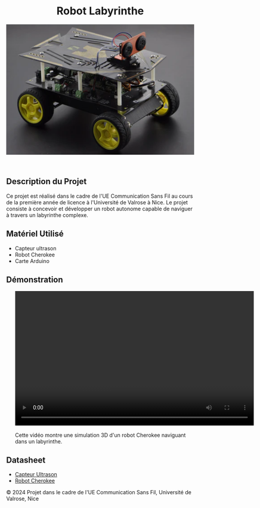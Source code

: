 <body>
    <header>
        <h1>Robot Labyrinthe</h1>   
         <section>
            <img src="https://github.com/XHIBOUX/ROBOT-LABYRHINTE/blob/main/Image/Robot.png?raw=true" alt="Image du Projet">
        </section>
    </header>
    <main>
        <section> 
            <h2>Description du Projet</h2>
            <p>Ce projet est réalisé dans le cadre de l'UE Communication Sans Fil au cours de la première année de licence à l'Université de Valrose à Nice. Le                     projet consiste à concevoir et développer un robot autonome capable de naviguer à travers un labyrinthe complexe.</p>
        </section>
        <section>
            <h2>Matériel Utilisé</h2>
            <ul>
                <li>Capteur ultrason</li>
                <li>Robot Cherokee</li>
                <li>Carte Arduino</li>
            </ul>
        </section>
        <section>
            <h2>Démonstration</h2>
            <ul>
                <video width="640" height="360" controls>
                <source src="Image/robot.mp4" type="Image/mp4">
                </video>
                <p>Cette vidéo montre une simulation 3D d'un robot Cherokee naviguant dans un labyrinthe.</p>
            </ul>
        </section>
         <section>
            <h2>Datasheet</h2>
            <ul>
                <li> <a href="https://docs.rs-online.com/f172/A700000007238458.pdf"> Capteur Ultrason</a></li>
                <li> <a href="https://wiki.dfrobot.com/Cherokey_4WD_Mobile_Platform__SKU_ROB0102_"> Robot Cherokee</a></li>
            </ul>
        </section>
    </main>
    <footer>
        <p>&copy; 2024 Projet dans le cadre de l'UE Communication Sans Fil, Université de Valrose, Nice</p>
    </footer>
</body>

